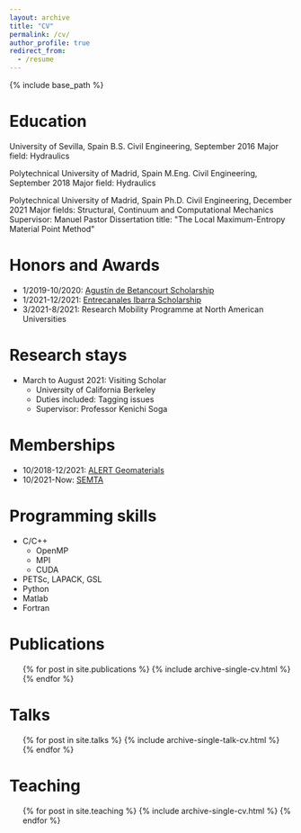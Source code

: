 ```yaml
---
layout: archive
title: "CV"
permalink: /cv/
author_profile: true
redirect_from:
  - /resume
---
```


{% include base_path %}

Education
======

University of Sevilla, Spain
B.S. Civil Engineering, September 2016 
Major field: Hydraulics

Polytechnical University of Madrid, Spain
M.Eng. Civil Engineering, September 2018
Major field: Hydraulics 

Polytechnical University of Madrid, Spain
Ph.D. Civil Engineering, December 2021
Major fields: Structural, Continuum and Computational Mechanics
Supervisor: Manuel Pastor
Dissertation title: "The Local Maximum-Entropy Material Point Method"

Honors and Awards
======
* 1/2019-10/2020: [Agustín de Betancourt Scholarship](https://fundacionabetancourt.org/)
* 1/2021-12/2021: [Entrecanales Ibarra Scholarship](https://fentrecanalesibarra.es/)
* 3/2021-8/2021: Research Mobility Programme at North American Universities

Research stays
======
* March to August 2021: Visiting Scholar
  * University of California Berkeley
  * Duties included: Tagging issues
  * Supervisor: Professor Kenichi Soga

Memberships
======
* 10/2018-12/2021: [ALERT Geomaterials](https://alertgeomaterials.eu/)
* 10/2021-Now: [SEMTA](https://www.semta.org.es/)

Programming skills
======
* C/C++
  * OpenMP
  * MPI
  * CUDA
* PETSc, LAPACK, GSL
* Python
* Matlab
* Fortran

Publications
======
  <ul>{% for post in site.publications %}
    {% include archive-single-cv.html %}
  {% endfor %}</ul>
  
Talks
======
  <ul>{% for post in site.talks %}
    {% include archive-single-talk-cv.html %}
  {% endfor %}</ul>
  
Teaching
======
  <ul>{% for post in site.teaching %}
    {% include archive-single-cv.html %}
  {% endfor %}</ul>
  

